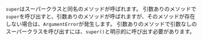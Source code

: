 `super`はスーパークラスと同名のメソッドが呼ばれます。
引数ありのメソッドで`super`を呼び出すと、引数ありのメソッドが呼ばれますが、そのメソッドが存在しない場合は、`ArgumentError`が発生します。
引数ありのメソッドで引数なしのスーパークラスを呼び出すには、`super()`と明示的に呼び出す必要があります。
